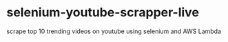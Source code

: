# selenium-youtube-scrapper-live
scrape top 10 trending videos on youtube using selenium and AWS Lambda
